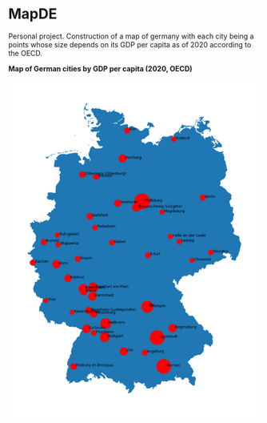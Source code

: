 # MapDE

Personal project.
Construction of a map of germany with each city being a points whose size depends on its GDP per capita as of 2020 according to the OECD.

**Map of German cities by GDP per capita (2020, OECD)**

![map of germany](/assets/fig.png)
